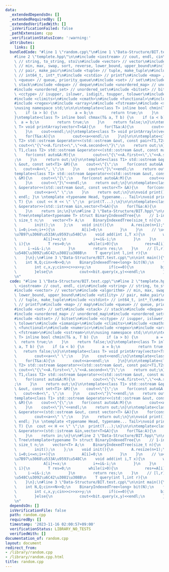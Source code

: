 ```yaml
---
data:
  _extendedDependsOn: []
  _extendedRequiredBy: []
  _extendedVerifiedWith: []
  _isVerificationFailed: false
  _pathExtension: cpp
  _verificationStatusIcon: ':warning:'
  attributes:
    links: []
  bundledCode: "#line 1 \"random.cpp\"\n#line 1 \"Data-Structure/BIT.test.cpp\"\n\
    #line 2 \"templete.hpp\"\n\n#include <iostream> // cout, endl, cin\n#include <string>\
    \ // string, to_string, stoi\n#include <vector> // vector\n#include <algorithm>\
    \ // min, max, swap, sort, reverse, lower_bound, upper_bound\n#include <utility>\
    \ // pair, make_pair\n#include <tuple> // tuple, make_tuple\n#include <cstdint>\
    \ // int64_t, int*_t\n#include <cstdio> // printf\n#include <map> // map\n#include\
    \ <queue> // queue, priority_queue\n#include <set> // set\n#include <stack> //\
    \ stack\n#include <deque> // deque\n#include <unordered_map> // unordered_map\n\
    #include <unordered_set> // unordered_set\n#include <bitset> // bitset\n#include\
    \ <cctype> // isupper, islower, isdigit, toupper, tolower\n#include <iomanip>\n\
    #include <climits>\n#include <cmath>\n#include <functional>\n#include <numeric>\n\
    #include <regex>\n#include <array>\n#include <fstream>\n#include <sstream>\n\n\
    \nusing namespace std;\n\n\n\ntemplate<class T> inline bool chmin(T& a, T b) {\n\
    \    if (a > b) {\n        a = b;\n        return true;\n    }\n    return false;\n\
    }\ntemplate<class T> inline bool chmax(T& a, T b) {\n    if (a < b) {\n      \
    \  a = b;\n        return true;\n    }\n    return false;\n}\n\ntemplate<class\
    \ T> void printArray(vector<T>&A){\n    for(T&a:A){\n        cout<<a<<\" \";\n\
    \    }\n    cout<<endl;\n}\ntemplate<class T> void printArrayln(vector<T>&A){\n\
    \    for(T&a:A){\n        cout<<a<<endl;\n    }\n}\n\n\ntemplate<class T1,class\
    \ T2> std::ostream &operator<<(std::ostream &out, const pair<T1,T2> &A){\n   \
    \ cout<<\"{\"<<A.first<<\",\"<<A.second<<\"}\";\n    return out;\n}\n\ntemplate<class\
    \ T1,class T2> std::ostream &operator<<(std::ostream &out, const map<T1,T2> &M){\n\
    \    for(const auto&A:M){\n        cout<<\"{\"<<A.first<<\",\"<<A.second<<\"}\"\
    ;\n    }\n    return out;\n}\n\ntemplate<class T1> std::ostream &operator<<(std::ostream\
    \ &out, const set<T1> &M){\n    cout<<\"{\";\n    for(const auto&A:M){\n     \
    \   cout<<A<<\", \";\n    }\n    cout<<\"}\"<<endl;\n    return out;\n}\n\n\n\
    template<class T1> std::ostream &operator<<(std::ostream &out, const multiset<T1>\
    \ &M){\n    cout<<\"{\";\n    for(const auto&A:M){\n        cout<<A<<\", \";\n\
    \    }\n    cout<<\"}\"<<endl;\n    return out;\n}\n\ntemplate<class T> std::ostream\
    \ &operator<<(std::ostream &out, const vector<T> &A){\n    for(const T &a:A){\n\
    \        cout<<a<<\" \";\n    }\n    return out;\n}\n\nvoid print() { cout <<\
    \ endl; }\n \ntemplate <typename Head, typename... Tail>\nvoid print(Head H, Tail...\
    \ T) {\n  cout << H << \" \";\n  print(T...);\n}\n\n\ntemplate<class T> std::istream\
    \ &operator>>(std::istream &in,vector<T>&A){\n    for(T&a:A){\n        std::cin>>a;\n\
    \    }\n    return in;\n}\n\n#line 2 \"Data-Structure/BIT.hpp\"\n\n// Binary Indexed\
    \ Tree\ntemplate<typename T> struct BinaryIndexedTree{\n    // 1-indexed\n   \
    \ size_t n;\n    vector<T> A;\n    BinaryIndexedTree(size_t n){\n        this->n=n;\n\
    \        init();\n    };\n    void init(){\n        A.resize(n+1);\n        for(int\
    \ i=0;i<=n;i++){\n            A[i]=0;\n        }\n    }\n    // \u4E00\u70B9\u52A0\
    \u7B97\u3068\u533A\u9593\u548C\n    void add(int i,T x){\n        while(i<=n){\n\
    \            A[i]+=x;\n            i+=i&-i;\n        }\n    }\n    T query(int\
    \ i){\n        T res=0;\n        while(i>0){\n            res+=A[i];\n       \
    \     i-=i&-i;\n        }\n        return res;\n    }\n    // [l,r]\u306E\u7DCF\
    \u548C\u3092\u6C42\u3081\u308B\n    T query(int l,int r){\n        return query(r)-query(l-1);\n\
    \    }\n};\n#line 3 \"Data-Structure/BIT.test.cpp\"\n\nint main(){\n    // 1-indexed\n\
    \    int N,Q;cin>>N>>Q;\n    BinaryIndexedTree<long> bit(N);\n    for(int i=0;i<Q;i++){\n\
    \        int c,x,y;cin>>c>>x>>y;\n        if(c==0){\n            bit.add(x,y);\n\
    \        }else{\n            cout<<bit.query(x,y)<<endl;\n        }\n    }\n}\n\
    \n"
  code: "#line 1 \"Data-Structure/BIT.test.cpp\"\n#line 2 \"templete.hpp\"\n\n#include\
    \ <iostream> // cout, endl, cin\n#include <string> // string, to_string, stoi\n\
    #include <vector> // vector\n#include <algorithm> // min, max, swap, sort, reverse,\
    \ lower_bound, upper_bound\n#include <utility> // pair, make_pair\n#include <tuple>\
    \ // tuple, make_tuple\n#include <cstdint> // int64_t, int*_t\n#include <cstdio>\
    \ // printf\n#include <map> // map\n#include <queue> // queue, priority_queue\n\
    #include <set> // set\n#include <stack> // stack\n#include <deque> // deque\n\
    #include <unordered_map> // unordered_map\n#include <unordered_set> // unordered_set\n\
    #include <bitset> // bitset\n#include <cctype> // isupper, islower, isdigit, toupper,\
    \ tolower\n#include <iomanip>\n#include <climits>\n#include <cmath>\n#include\
    \ <functional>\n#include <numeric>\n#include <regex>\n#include <array>\n#include\
    \ <fstream>\n#include <sstream>\n\n\nusing namespace std;\n\n\n\ntemplate<class\
    \ T> inline bool chmin(T& a, T b) {\n    if (a > b) {\n        a = b;\n      \
    \  return true;\n    }\n    return false;\n}\ntemplate<class T> inline bool chmax(T&\
    \ a, T b) {\n    if (a < b) {\n        a = b;\n        return true;\n    }\n \
    \   return false;\n}\n\ntemplate<class T> void printArray(vector<T>&A){\n    for(T&a:A){\n\
    \        cout<<a<<\" \";\n    }\n    cout<<endl;\n}\ntemplate<class T> void printArrayln(vector<T>&A){\n\
    \    for(T&a:A){\n        cout<<a<<endl;\n    }\n}\n\n\ntemplate<class T1,class\
    \ T2> std::ostream &operator<<(std::ostream &out, const pair<T1,T2> &A){\n   \
    \ cout<<\"{\"<<A.first<<\",\"<<A.second<<\"}\";\n    return out;\n}\n\ntemplate<class\
    \ T1,class T2> std::ostream &operator<<(std::ostream &out, const map<T1,T2> &M){\n\
    \    for(const auto&A:M){\n        cout<<\"{\"<<A.first<<\",\"<<A.second<<\"}\"\
    ;\n    }\n    return out;\n}\n\ntemplate<class T1> std::ostream &operator<<(std::ostream\
    \ &out, const set<T1> &M){\n    cout<<\"{\";\n    for(const auto&A:M){\n     \
    \   cout<<A<<\", \";\n    }\n    cout<<\"}\"<<endl;\n    return out;\n}\n\n\n\
    template<class T1> std::ostream &operator<<(std::ostream &out, const multiset<T1>\
    \ &M){\n    cout<<\"{\";\n    for(const auto&A:M){\n        cout<<A<<\", \";\n\
    \    }\n    cout<<\"}\"<<endl;\n    return out;\n}\n\ntemplate<class T> std::ostream\
    \ &operator<<(std::ostream &out, const vector<T> &A){\n    for(const T &a:A){\n\
    \        cout<<a<<\" \";\n    }\n    return out;\n}\n\nvoid print() { cout <<\
    \ endl; }\n \ntemplate <typename Head, typename... Tail>\nvoid print(Head H, Tail...\
    \ T) {\n  cout << H << \" \";\n  print(T...);\n}\n\n\ntemplate<class T> std::istream\
    \ &operator>>(std::istream &in,vector<T>&A){\n    for(T&a:A){\n        std::cin>>a;\n\
    \    }\n    return in;\n}\n\n#line 2 \"Data-Structure/BIT.hpp\"\n\n// Binary Indexed\
    \ Tree\ntemplate<typename T> struct BinaryIndexedTree{\n    // 1-indexed\n   \
    \ size_t n;\n    vector<T> A;\n    BinaryIndexedTree(size_t n){\n        this->n=n;\n\
    \        init();\n    };\n    void init(){\n        A.resize(n+1);\n        for(int\
    \ i=0;i<=n;i++){\n            A[i]=0;\n        }\n    }\n    // \u4E00\u70B9\u52A0\
    \u7B97\u3068\u533A\u9593\u548C\n    void add(int i,T x){\n        while(i<=n){\n\
    \            A[i]+=x;\n            i+=i&-i;\n        }\n    }\n    T query(int\
    \ i){\n        T res=0;\n        while(i>0){\n            res+=A[i];\n       \
    \     i-=i&-i;\n        }\n        return res;\n    }\n    // [l,r]\u306E\u7DCF\
    \u548C\u3092\u6C42\u3081\u308B\n    T query(int l,int r){\n        return query(r)-query(l-1);\n\
    \    }\n};\n#line 3 \"Data-Structure/BIT.test.cpp\"\n\nint main(){\n    // 1-indexed\n\
    \    int N,Q;cin>>N>>Q;\n    BinaryIndexedTree<long> bit(N);\n    for(int i=0;i<Q;i++){\n\
    \        int c,x,y;cin>>c>>x>>y;\n        if(c==0){\n            bit.add(x,y);\n\
    \        }else{\n            cout<<bit.query(x,y)<<endl;\n        }\n    }\n}\n\
    \n"
  dependsOn: []
  isVerificationFile: false
  path: random.cpp
  requiredBy: []
  timestamp: '2023-11-16 02:00:57+09:00'
  verificationStatus: LIBRARY_NO_TESTS
  verifiedWith: []
documentation_of: random.cpp
layout: document
redirect_from:
- /library/random.cpp
- /library/random.cpp.html
title: random.cpp
---
```

